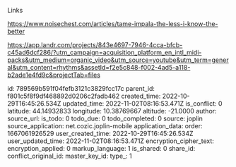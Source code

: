 Links

https://www.noisechest.com/articles/tame-impala-the-less-i-know-the-better

https://app.landr.com/projects/843e4697-7946-4cca-bfcb-c45ad6dcf286/?utm_campaign=acquisition_platform_en_intl_midi-packs&utm_medium=organic_video&utm_source=youtube&utm_term=general&utm_content=rhythms&assetId=f2e5c848-f002-4ad5-a118-b2ade1e4fd9c&projectTab=files


id: 789569b591f04fefb3121c3829fcc17c
parent_id: f801c5f8f9df468892d0206c2fadb462
created_time: 2022-10-29T16:45:26.534Z
updated_time: 2022-11-02T08:16:53.471Z
is_conflict: 0
latitude: 44.14932833
longitude: 10.38769667
altitude: -21.0000
author: 
source_url: 
is_todo: 0
todo_due: 0
todo_completed: 0
source: joplin
source_application: net.cozic.joplin-mobile
application_data: 
order: 1667061926529
user_created_time: 2022-10-29T16:45:26.534Z
user_updated_time: 2022-11-02T08:16:53.471Z
encryption_cipher_text: 
encryption_applied: 0
markup_language: 1
is_shared: 0
share_id: 
conflict_original_id: 
master_key_id: 
type_: 1